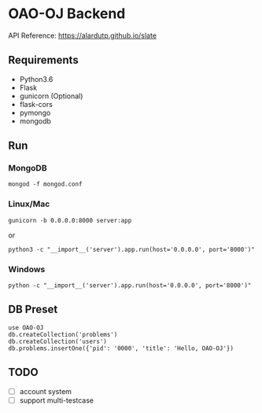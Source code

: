 # OAO-OJ Backend

API Reference: https://alardutp.github.io/slate

## Requirements

- Python3.6
- Flask
- gunicorn (Optional)
- flask-cors
- pymongo
- mongodb

## Run

### MongoDB

`mongod -f mongod.conf`

### Linux/Mac

`gunicorn -b 0.0.0.0:8000 server:app`

or

`python3 -c "__import__('server').app.run(host='0.0.0.0', port='8000')"`

### Windows

`python -c "__import__('server').app.run(host='0.0.0.0', port='8000')"`

## DB Preset

```
use OAO-OJ
db.createCollection('problems')
db.createCollection('users')
db.problems.insertOne({'pid': '0000', 'title': 'Hello, OAO-OJ'})
```

## TODO

- [ ] account system
- [ ] support multi-testcase
